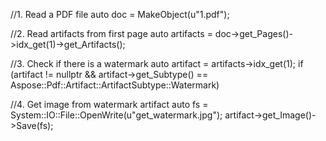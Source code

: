
//1. Read a PDF file
auto doc = MakeObject<Document>(u"1.pdf");

//2. Read artifacts from first page
auto artifacts = doc->get_Pages()->idx_get(1)->get_Artifacts();

//3. Check if there is a watermark
auto artifact = artifacts->idx_get(1);
if (artifact != nullptr && artifact->get_Subtype() == Aspose::Pdf::Artifact::ArtifactSubtype::Watermark)

//4. Get image from watermark artifact
auto fs = System::IO::File::OpenWrite(u"get_watermark.jpg");
artifact->get_Image()->Save(fs);
